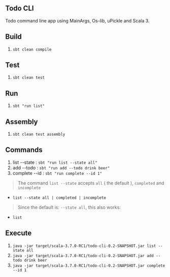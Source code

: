 Todo CLI
--------
Todo command line app using MainArgs, Os-lib, uPickle and Scala 3.

Build
-----
1. ```sbt clean compile```

Test
----
1. ```sbt clean test```

Run
---
1. ```sbt "run list"```

Assembly
--------
1. ```sbt clean test assembly```

Commands
--------
1. list --state : ```sbt "run list --state all"```
2. add --todo : ```sbt "run add --todo drink beer"```
3. complete --id : ```sbt "run complete --id 1"```
>The command ```list --state``` accepts ```all``` ( the default ), ```completed``` and ```incomplete```
* ```list --state all | completed | incomplete```
>Since the default is: ```--state all```, this also works:
* ```list```

Execute
-------
1. ```java -jar target/scala-3.7.0-RC1/todo-cli-0.2-SNAPSHOT.jar list --state all```
2. ```java -jar target/scala-3.7.0-RC1/todo-cli-0.2-SNAPSHOT.jar add --todo drink beer```
3. ```java -jar target/scala-3.7.0-RC1/todo-cli-0.2-SNAPSHOT.jar complete --id 1```